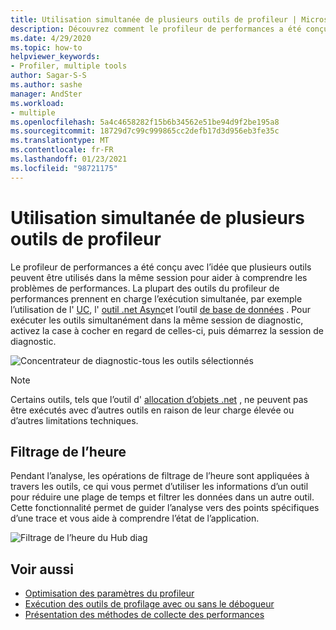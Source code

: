 ```yaml
---
title: Utilisation simultanée de plusieurs outils de profileur | Microsoft Docs
description: Découvrez comment le profileur de performances a été conçu avec l’idée que plusieurs outils peuvent être utilisés dans la même session pour aider à comprendre les problèmes de performances.
ms.date: 4/29/2020
ms.topic: how-to
helpviewer_keywords:
- Profiler, multiple tools
author: Sagar-S-S
ms.author: sashe
manager: AndSter
ms.workload:
- multiple
ms.openlocfilehash: 5a4c4658282f15b6b34562e51be94d9f2be195a8
ms.sourcegitcommit: 18729d7c99c999865cc2defb17d3d956eb3fe35c
ms.translationtype: MT
ms.contentlocale: fr-FR
ms.lasthandoff: 01/23/2021
ms.locfileid: "98721175"
---
```

# <a name="using-multiple-profiler-tools-simultaneously"></a>Utilisation simultanée de plusieurs outils de profileur

Le profileur de performances a été conçu avec l’idée que plusieurs outils peuvent être utilisés dans la même session pour aider à comprendre les problèmes de performances. La plupart des outils du profileur de performances prennent en charge l’exécution simultanée, par exemple l’utilisation de l' [UC](../profiling/cpu-usage.md), l' [outil .net Async](../profiling/analyze-async.md)et l’outil [de base de données](../profiling/analyze-database.md) . Pour exécuter les outils simultanément dans la même session de diagnostic, activez la case à cocher en regard de celles-ci, puis démarrez la session de diagnostic.

![Concentrateur de diagnostic-tous les outils sélectionnés](../profiling/media/diaghuballtoolsselected.png "Concentrateur de diagnostic-tous les outils sélectionnés")

>[!NOTE]
>Certains outils, tels que l’outil d' [allocation d’objets .net](../profiling/dotnet-alloc-tool.md) , ne peuvent pas être exécutés avec d’autres outils en raison de leur charge élevée ou d’autres limitations techniques.

## <a name="time-filtering"></a>Filtrage de l’heure 

Pendant l’analyse, les opérations de filtrage de l’heure sont appliquées à travers les outils, ce qui vous permet d’utiliser les informations d’un outil pour réduire une plage de temps et filtrer les données dans un autre outil. Cette fonctionnalité permet de guider l’analyse vers des points spécifiques d’une trace et vous aide à comprendre l’état de l’application.

![Filtrage de l’heure du Hub diag](../profiling/media/diaghubtimefiltering.png "Filtrage de l’heure du Hub diag")

## <a name="see-also"></a>Voir aussi

- [Optimisation des paramètres du profileur](../profiling/optimize-profiler-settings.md)
- [Exécution des outils de profilage avec ou sans le débogueur](../profiling/running-profiling-tools-with-or-without-the-debugger.md)
- [Présentation des méthodes de collecte des performances](../profiling/understanding-performance-collection-methods-perf-profiler.md)
